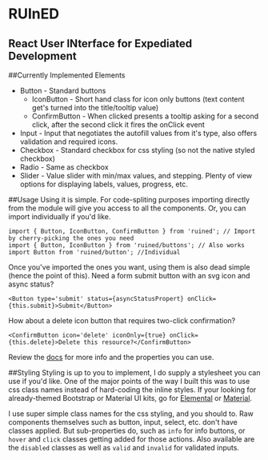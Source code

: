 # RUInED
## **R**eact **U**ser **IN**terface for **E**xpediated **D**evelopment
##Currently Implemented Elements
* Button - Standard buttons
  * IconButton - Short hand class for icon only buttons (text content get's turned into the title/tooltip value)
  * ConfirmButton - When clicked presents a tooltip asking for a second click, after the second click it fires the onClick event
* Input - Input that negotiates the autofill values from it's type, also offers validation and required icons.
* Checkbox - Standard checkbox for css styling (so not the native styled checkbox)
* Radio - Same as checkbox
* Slider - Value slider with min/max values, and stepping. Plenty of view options for displaying labels, values, progress, etc.

##Usage
Using it is simple. For code-spliting purposes importing directly from the module will give you access to all the components.
Or, you can import individually if you'd like.

```
import { Button, IconButton, ConfirmButton } from 'ruined'; // Import by cherry-picking the ones you need
import { Button, IconButton } from 'ruined/buttons'; // Also works
import Button from 'ruined/button'; //Individual
```

Once you've imported the ones you want, using them is also dead simple (hence the point of this). Need a form submit button with an svg icon and async status? 
```
<Button type='submit' status={asyncStatusPropert} onClick={this.submit}>Submit</Button>
```
How about a delete icon button that requires two-click confirmation?
```
<ConfirmButton icon='delete' iconOnly={true} onClick={this.delete}>Delete this resource?</ConfirmButton>
```
Review the [docs](https://github.com/ChrisPikul510/ruined/wiki) for more info and the properties you can use.

##Styling
Styling is up to you to implement, I do supply a stylesheet you can use if you'd like. One of the major points of the way I built this was to use css class names instead of hard-coding the inline styles. If your looking for already-themed Bootstrap or Material UI kits, go for [Elemental](https://github.com/elementalui/elemental) or [Material](https://github.com/callemall/material-ui).

I use super simple class names for the css styling, and you should to. Raw components themselves such as button, input, select, etc. don't have classes applied. But sub-properties do, such as `info` for info buttons, or `hover` and `click` classes getting added for those actions. Also available are the `disabled` classes as well as `valid` and `invalid` for validated inputs.